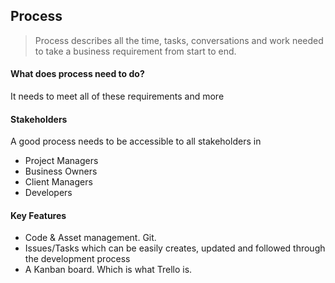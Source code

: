 ## Process

> Process describes all the time, tasks, conversations and work needed to take a business requirement from start to end.

#### What does process need to do?

It needs to meet all of these requirements and more

#### Stakeholders

A good process needs to be accessible to all stakeholders in

-   Project Managers
-   Business Owners
-   Client Managers
-   Developers

#### Key Features

-   Code & Asset management. Git.
-   Issues/Tasks which can be easily creates, updated and followed through the development process
-   A Kanban board. Which is what Trello is.
